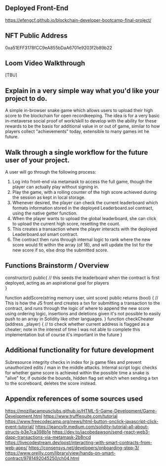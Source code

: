 ## Deployed Front-End ##
https://efengcf.github.io/blockchain-developer-bootcamp-final-project/

## NFT Public Address ##
0xa51EFF3178fCC9eA855bDaA6701e9203f2b89b22
## Loom Video Walkthrough ##
[TBU]

## Explain in a very simple way what you'd like your project to do.
A simple in-browser snake game which allows users to upload their high score to the blockchain for open recordkeeping. The idea is for a very basic in-metaverse social proof of work/skill to develop with the ability for these rewards to be the basis for additional value in or out of game, similar to how players collect "achievements" today, extensible to many games int he future.

## Walk through a single workflow for the future user of your project.
A user will go through the following process:
1. Log into front-end via metamask to access the full game, though the player can actually play without signing in.
2. Play the game, with a rolling counter of the high score achieved during the session as kept in local storage.
3. Whenever desired, the player can check the current leaderboard which formats information stored in the deployed Leaderboard.sol contract, using the native getter function. 
4. When the player wants to upload the global leaderboard, she can click to upload the current high score, resetting the count.
5. This creates a transaction where the player interacts with the deployed Leaderboard.sol smart contract.
6. The contract then runs through internal logic to rank where the new score would fit within the array (of 16), and will update the list for the new score if so, else drop the submitted score.

## Functions Brainstorm / Overview
constructor() public{
  // this seeds the leaderboard when the contract is first deployed, acting as an aspirational goal for players    
  }

function addScore(string memory user, uint score) public returns (bool) {
    // This is how the JS front end creates a txn for submitting a transaction to the contract, and runs through the logic of where to append the new score using ordering logic, insertions and deletions given it's not possible to easily push to an array in Solidity like other languages.
}
function checkCheater (address _player) {
    // to check whether current address is flagged as a cheater; note in the interest of time I was not able to complete this implementation but of course it's important in the future
}

## Additional functionality for future development
Subresource integrity checks in index for js game files and prevent unauthorized edits / man in the middle attacks.
Internal script logic checks for whether game score is achieved within the possible time a snake is "alive" for, if outside the bounds, hidden flag set which when sending a txn to the scoreboard, deletes the score instead.


## Appendix references of some sources used
https://mozillacampusclubs.github.io/HTML-5-Game-Development/Game-Development.html
https://www.trufflesuite.com/tutorial
https://www.freecodecamp.org/news/html-button-onclick-javascript-click-event-tutorial/
https://jeancvllr.medium.com/solidity-tutorial-all-about-structs-b3e7ca398b1e
https://dev.to/jacobedawson/send-react-web3-dapp-transactions-via-metamask-2b8ncd
https://livecodestream.dev/post/interacting-with-smart-contracts-from-web-apps/
https://consensys.net/developers/onboarding-step-3/
https://www.oreilly.com/library/view/hands-on-smart-contract/9781492045250/ch04.html
